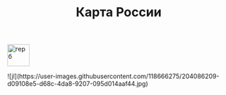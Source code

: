 <html lang='ru'>
  <head>
      <title>Гербы Росии проект по</title>
  </head>
  <body>
    <header>
      <h1><div aligh=center> Карта России </div></h1>
    </header>
    <p><a href="sample.html"><img src="![image](https://user-images.githubusercontent.com/118666275/204857207-5bba4d72-4693-47fc-9d25-426dc311ed85.png) " width="50" 
   height="50" border="0" alt="герб"></a></p>
  </body>
</html>
![jl](https://user-images.githubusercontent.com/118666275/204086209-d09108e5-d68c-4da8-9207-095d014aaf44.jpg)
